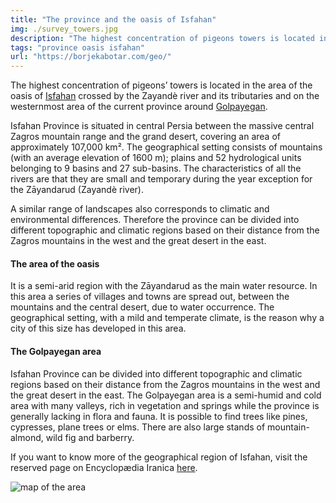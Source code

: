 ```yaml
---
title: "The province and the oasis of Isfahan"
img: ./survey_towers.jpg
description: "The highest concentration of pigeons towers is located in the province of Isfahan in the area of the oasis of Isfahan and around Golpayegan."
tags: "province oasis isfahan"
url: "https://borjekabotar.com/geo/"
---
```


The highest concentration of pigeons’ towers is located in the area of the oasis of [Isfahan](https://www.iranicaonline.org/articles/isfahan) crossed by the Zayandè river and its tributaries and on the westernmost area of the current province around [Golpayegan](https://www.iranicaonline.org/articles/golpayagan).

Isfahan Province is situated in central Persia between the massive central Zagros mountain range and the grand desert, covering an area of approximately 107,000 km². The geographical setting consists of mountains (with an average elevation of 1600 m); plains and 52 hydrological units belonging to 9 basins and 27 sub-basins. The characteristics of all the rivers are that they are small and temporary during the year exception for the Zāyandarud (Zayandè river).

A similar range of landscapes also corresponds to climatic and environmental differences. Therefore the province can be divided into different topographic and climatic regions based on their distance from the Zagros mountains in the west and the great desert in the east.

#### **The area of the oasis**

It is a semi-arid region with the Zāyandarud as the main water resource. In this area a series of villages and towns are spread out, between the mountains and the central desert, due to water occurrence. The geographical setting, with a mild and temperate climate, is the reason why a city of this size has developed in this area.

#### **The Golpayegan area**

Isfahan Province can be divided into different topographic and climatic regions based on their distance from the Zagros mountains in the west and the great desert in the east. The Golpayegan area is a semi-humid and cold area with many valleys, rich in vegetation and springs while the province is generally lacking in flora and fauna. It is possible to find trees like pines, cypresses, plane trees or elms. There are also large stands of mountain-almond, wild fig and barberry.

If you want to know more of the geographical region of Isfahan, visit the reserved page on Encyclopædia Iranica [here](https://iranicaonline.org/articles/isfahan-i-geography).

![map of the area](../../images/survey_towers.jpg)

